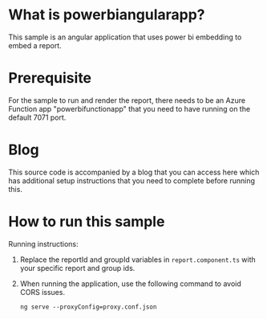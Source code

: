 # What is powerbiangularapp?

This sample is an angular application that uses power bi embedding to embed a report.

# Prerequisite

For the sample to run and render the report, there needs to be an Azure Function app "powerbifunctionapp" that you need to have running on the default 7071 port.

# Blog 

This source code is accompanied by a blog that you can access here which has additional setup instructions that you need to complete before running this.

# How to run this sample

Running instructions:

1. Replace the reportId and groupId variables in `report.component.ts` with your specific report and group ids.
2. When running the application, use the following command to avoid CORS issues.

      `ng serve --proxyConfig=proxy.conf.json`

